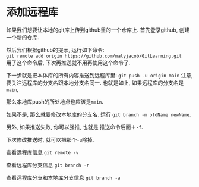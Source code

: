 # 添加远程库

如果我们想要让本地的git库上传到github里的一个仓库上.
首先登录github, 创建一个新的仓库.

然后我们根据github的提示, 运行如下命令: <br/>
`git remote add origin https://github.com/malyjacob/GitLearning.git` <br/>
用了这个命令后, 下次再推送就不用再使用这个命令了.

下一步就是把本体库的所有内容推送到远程库里: `git push -u origin main`
注意, 要关注远程库的分支名跟本地分支名同一. 也就是如上, 如果远程库的分支名是`main`,

那么本地库push的所处地点也应该是`main`.

如果不是, 那么就要修改本地库的分支名.
运行 `git branch -m oldName newName`.

另外, 如果推送失败, 你可以强推, 也就是 推送命令后面＋`-f`.

下次修改推送时, 就可以把那个`-u`除掉.

查看远程库信息 `git remote -v`

查看远程库分支信息 `git branch -r`

查看远程库分支和本地库分支信息 `git branch -a`